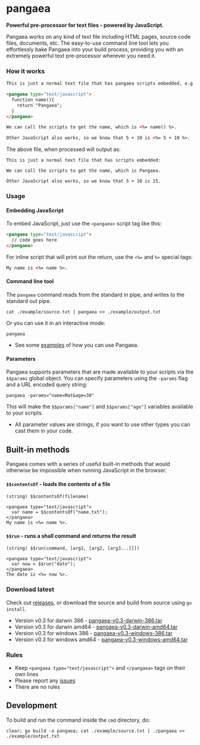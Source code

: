 pangaea
=======

**Powerful pre-processor for text files - powered by JavaScript.**

Pangaea works on any kind of text file including HTML pages, source code files, documents, etc.  The easy-to-use command line tool lets you effortlessly bake Pangaea into your build process, providing you with an extremely powerful text pre-processor wherever you need it.

### How it works

```html
This is just a normal text file that has pangaea scripts embedded, e.g. JavaScript:

<pangaea type="text/javascript">
  function name(){
    return "Pangaea";
  }
</pangaea>

We can call the scripts to get the name, which is <%= name() %>.

Other JavaScript also works, so we know that 5 + 10 is <%= 5 + 10 %>.
```

The above file, when processed will output as:

```
This is just a normal text file that has scripts embedded:

We can call the scripts to get the name, which is Pangaea.

Other JavaScript also works, so we know that 5 + 10 is 15.
```

### Usage

#### Embedding JavaScript

To embed JavaScript, just use the `<pangaea>` script tag like this:

```html
<pangaea type="text/javascript">
  // code goes here
</pangaea>
```

For inline script that will print out the return, use the `<%=` and `%>` special tags:

```html
My name is <%= name %>.
```

#### Command line tool

The `pangaea` command reads from the standard in pipe, and writes to the standard out pipe.

```
cat ./example/source.txt | pangaea >> ./example/output.txt
```

Or you can use it in an interactive mode:

```
pangaea
```

  * See some [examples](https://github.com/stretchr/pangaea/tree/master/examples) of how you can use Pangaea.

#### Parameters

Pangaea supports parameters that are made available to your scripts via the `$$params` global object.  You can specify parameters using the `-params` flag and a URL encoded query string:

    pangaea -params="name=Mat&age=30"

This will make the `$$params["name"]` and `$$params["age"]` variables available to your scripts.

  * All parameter values are strings, if you want to use other types you can cast them in your code.

## Built-in methods

Pangaea comes with a series of useful built-in methods that would otherwise be impossible when running JavaScript in the browser.

#### `$$contentsOf` - loads the contents of a file

    (string) $$contentsOf(filename)

```
<pangaea type="text/javascript">
  var name = $$contentsOf("name.txt");
</pangaea>
My name is <%= name %>.
```

#### `$$run` - runs a shall command and returns the result

    (string) $$run(command, [arg1, [arg2, [arg3...]]])

```
<pangaea type="text/javascript">
  var now = $$run("date");
</pangaea>
The date is <%= now %>.
```

### Download latest

Check out [releases](https://github.com/stretchr/pangaea/releases), or download the source and build from source using `go install`.

  * Version v0.3 for darwin 386 - [pangaea-v0.3-darwin-386.tar](https://github.com/stretchr/pangaea/releases/download/v0.3.0/pangaea-v0.3-darwin-386.tar)
  * Version v0.3 for darwin amd64 - [pangaea-v0.3-darwin-amd64.tar](https://github.com/stretchr/pangaea/releases/download/v0.3.0/pangaea-v0.3-darwin-amd64.tar)
  * Version v0.3 for windows 386 - [pangaea-v0.3-windows-386.tar](https://github.com/stretchr/pangaea/releases/download/v0.3.0/pangaea-v0.3-windows-386.tar)
  * Version v0.3 for windows amd64 - [pangaea-v0.3-windows-amd64.tar](https://github.com/stretchr/pangaea/releases/download/v0.3.0/pangaea-v0.3-windows-amd64.tar)

### Rules

  * Keep `<pangaea type="text/javascript">` and `</pangaea>` tags on their own lines
  * Please report any [issues](https://github.com/stretchr/pangaea/issues)
  * There are no rules

## Development

To build and run the command inside the `cmd` directory, do:

```
clear; go build -o pangaea; cat ./example/source.txt | ./pangaea >> ./example/output.txt
```
